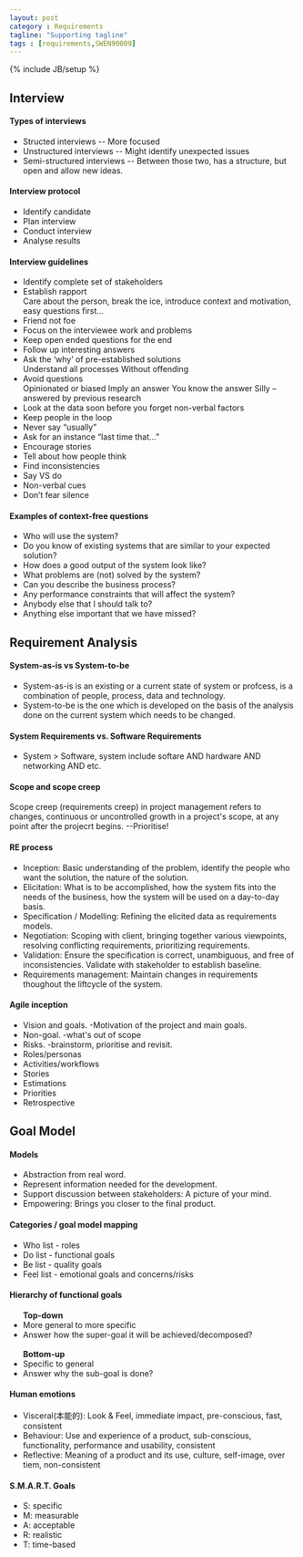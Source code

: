 ```yaml
---
layout: post
category : Requirements
tagline: "Supporting tagline"
tags : [requirements,SWEN90009]
---
```

{% include JB/setup %}

## Interview

#### Types of interviews
<ul>
	<li>Structed interviews -- More focused</li>
	<li>Unstructured interviews  -- Might identify unexpected issues</li>
	<li>Semi-structured interviews -- Between those two, has a structure, but open and allow new ideas.</li>
</ul>

#### Interview protocol
<ul>
	<li>Identify candidate</li>
	<li>Plan interview</li>
	<li>Conduct interview</li>
	<li>Analyse results</li>
</ul>

#### Interview guidelines
<ul>
	<li>Identify complete set of stakeholders</li>
	<li>Establish rapport</li>
	    Care about the person, break the ice, introduce context and motivation, easy questions first…
    <li>Friend not foe</li>
	<li>Focus on the interviewee work and problems</li>
	<li>Keep open ended questions for the end</li>
	<li>Follow up interesting answers</li>
	<li>Ask the ‘why’ of pre-established solutions</li>
	    Understand all processes
	    Without offending
	<li>Avoid questions</li>
	    Opinionated or biased
	    Imply an answer
	    You know the answer
	    Silly – answered by previous research
	<li>Look at the data soon before you forget non-verbal factors</li>
	<li>Keep people in the loop</li>
	<li>Never say “usually”</li>
	<li>Ask for an instance “last time that…”</li>
	<li>Encourage stories</li>
	<li>Tell about how people think</li>
	<li>Find inconsistencies</li>
	<li>Say VS do</li>
	<li>Non-verbal cues</li>
	<li>Don’t fear silence</li>
</ul>

#### Examples of context-free questions
<ul>
	<li>Who will use the system?</li>
	<li>Do you know of existing systems that are similar to your expected solution?</li>
	<li>How does a good output of the system look like?</li>
	<li>What problems are (not) solved by the system?</li>
	<li>Can you describe the business process?</li>
	<li>Any performance constraints that will affect the system?</li>
	<li>Anybody else that I should talk to?</li>
    <li>Anything else important that we have missed?</li>
</ul>

## Requirement Analysis

#### System-as-is vs System-to-be
<ul>
	<li>System-as-is is an existing or a current state of system or profcess, is a combination of people, process, data and technology.</li>
	<li>System-to-be is the one which is developed on the basis of the analysis done on the current system which needs to be changed.</li>
</ul>

#### System Requirements vs. Software Requirements
<ul>
	<li>System > Software, system include softare AND hardware AND networking AND etc.</li>
</ul>

#### Scope and scope creep
Scope creep (requirements creep) in project management refers to changes, continuous or uncontrolled growth in a project's scope, at any point after the projecrt begins. --Prioritise!

#### RE process
<ul>
	<li>Inception: Basic understanding of the problem, identify the people who want the solution, the nature of the solution.</li>
	<li>Elicitation: What is to be accomplished, how the system fits into the needs of the business, how the system will be used on a day-to-day basis.</li>
	<li>Specification / Modelling: Refining the elicited data as requirements models.</li>
	<li>Negotiation: Scoping with client, bringing together various viewpoints, resolving conflicting requirements, prioritizing requirements.</li>
	<li>Validation: Ensure the specification is correct, unambiguous, and free of inconsistencies. Validate with stakeholder to establish baseline.</li>
	<li>Requirements management: Maintain changes in requirements thoughout the liftcycle of the system.</li>
</ul>

#### Agile inception
<ul>
	<li>Vision and goals. -Motivation of the project and main goals.</li>
	<li>Non-goal. -what's out of scope</li>
	<li>Risks. -brainstorm, prioritise and revisit.</li>
	<li>Roles/personas</li>
	<li>Activities/workflows</li>
	<li>Stories</li>
	<li>Estimations</li>
	<li>Priorities</li>
	<li>Retrospective</li>
</ul>

## Goal Model

#### Models
* Abstraction from real word.
* Represent information needed for the development.
* Support discussion between stakeholders: A picture of your mind.
* Empowering: Brings you closer to the final product.


#### Categories / goal model mapping
<ul>
	<li>Who list - roles</li>
	<li>Do list - functional goals</li>
	<li>Be list - quality goals</li>
	<li>Feel list - emotional goals and concerns/risks</li>
</ul>

#### Hierarchy of functional goals
<ul>
	<strong>Top-down</strong>
	<li>More general to more specific</li>
	<li>Answer how the super-goal it will be achieved/decomposed?</li>
	<br>
	<strong>Bottom-up</strong>
	<li>Specific to general</li>
	<li>Answer why the sub-goal is done?</li>
</ul>

#### Human emotions
<ul>
	<li>Visceral(本能的): Look & Feel, immediate impact, pre-conscious, fast, consistent</li>
	<li>Behaviour: Use and experience of a product, sub-conscious, functionality, performance and usability, consistent</li>
	<li>Reflective: Meaning of a product and its use, culture, self-image, over tiem, non-consistent</li>
</ul>

#### S.M.A.R.T. Goals
<ul>
	<li>S: specific</li>
	<li>M: measurable</li>
	<li>A: acceptable</li>
	<li>R: realistic</li>
	<li>T: time-based</li>
</ul>
